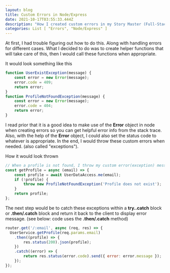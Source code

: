 ```yaml
---
layout: blog
title: Custom Errors in Node/Express
date: 2021-10-17T03:55:33.444Z
description: "How I created custom errors in my Story Master (Full-Stack) app. "
categories: List [ "Errors", "Node/Express" ]
---
```

At first, I had trouble figuring out how to do this. Along with handling errors for different cases. What I decided to do was to create helper functions that will take care of this, then I would call these functions when appropriate. 

It would look something like this

```javascript
function UserExistException(message) {
	const error = new Error(message);
	error.code = 409;
	return error;
}
function ProfileNotFoundException(message) {
	const error = new Error(message);
	error.code = 404;
	return error;
}
```

I read prior that it is a good idea to make use of the **Error** object in node when creating errors so you can get helpful error info from the stack trace. Also, with the help of the **Error** object, I could also set the status code to whatever is appropriate. In the end, I would throw these custom errors when needed. (also called "exceptions").

How it would look thrown

```javascript
// When a profile is not found, I throw my custom error(exception) message
const getProfile = async (email) => {
	const profile = await UserDataAccess.me(email);
	if (!profile) {
		throw new ProfileNotFoundException('Profile does not exist');
	}
	return profile;
};
```

The next step would be to catch these exceptions within a **try..catch** block or **.then/.catch** block and return it back to the client to display error message. (see below: code uses the **.then/.catch** method)

```javascript
router.get('/:email', async (req, res) => {
  UserService.getProfile(req.params.email)
	.then((profile) => {
		res.status(200).json(profile);
	})
	.catch((error) => {
		return res.status(error.code).send({ error: error.message });
	});
});
```